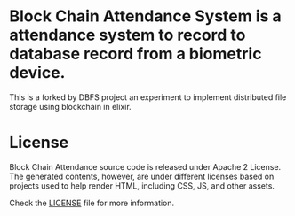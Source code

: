 
# Block Chain Attendance System is a attendance system to record to database record from a biometric device.


This is a forked by DBFS project an experiment to implement distributed file storage using blockchain in elixir.


# License

Block Chain Attendance source code is released under Apache 2 License. The generated contents, however, are under different licenses based on projects used to help render HTML, including CSS, JS, and other assets.

Check the [LICENSE](LICENSE) file for more information.


